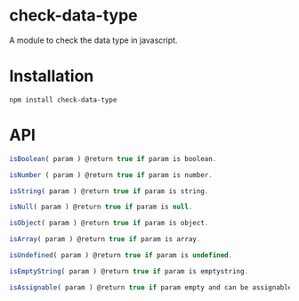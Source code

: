 # check-data-type
A module to check the data type in javascript.

# Installation
```
npm install check-data-type
```

# API
``` javascript
isBoolean( param ) @return true if param is boolean.

isNumber ( param ) @return true if param is number.

isString( param ) @return true if param is string.

isNull( param ) @return true if param is null.

isObject( param ) @return true if param is object.

isArray( param ) @return true if param is array.

isUndefined( param ) @return true if param is undefined.

isEmptyString( param ) @return true if param is emptystring.

isAssignable( param ) @return true if param empty and can be assignable.
```

